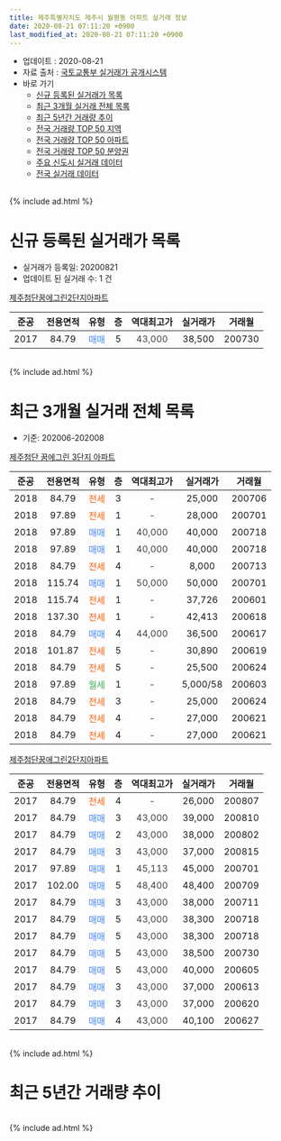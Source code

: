 ```yaml
---
title: 제주특별자치도 제주시 월평동 아파트 실거래 정보
date: 2020-08-21 07:11:20 +0900
last_modified_at: 2020-08-21 07:11:20 +0900
---
```


* 업데이트 : 2020-08-21
* 자료 출처 : [국토교통부 실거래가 공개시스템](http://rt.molit.go.kr)
* 바로 가기
    * [신규 등록된 실거래가 목록](#신규-등록된-실거래가-목록)
    * [최근 3개월 실거래 전체 목록](#최근-3개월-실거래-전체-목록)
    * [최근 5년간 거래량 추이](#최근-5년간-거래량-추이)
    * [전국 거래량 TOP 50 지역](https://inasie.github.io/apt-trade-info/최근-3개월-전국에서-가장-거래가-많이-발생한-지역)
    * [전국 거래량 TOP 50 아파트](https://inasie.github.io/apt-trade-info/최근-3개월-전국에서-가장-거래가-많이-발생한-아파트)
    * [전국 거래량 TOP 50 분양권](https://inasie.github.io/apt-trade-info/최근-3개월-전국에서-가장-거래가-많이-발생한-분양권)
    * [주요 신도시 실거래 데이터](https://inasie.github.io/apt-trade-info/주요-신도시)
    * [전국 실거래 데이터](https://inasie.github.io/apt-trade-info/전국)
<br>
{% include ad.html %}
<br>

# 신규 등록된 실거래가 목록
* 실거래가 등록일: 20200821
* 업데이트 된 실거래 수: 1 건


[제주첨단꿈에그린2단지아파트](https://search.naver.com/search.naver?query=%EC%A0%9C%EC%A3%BC%ED%8A%B9%EB%B3%84%EC%9E%90%EC%B9%98%EB%8F%84+%EC%A0%9C%EC%A3%BC%EC%8B%9C+%EC%9B%94%ED%8F%89%EB%8F%99+%EC%A0%9C%EC%A3%BC%EC%B2%A8%EB%8B%A8%EA%BF%88%EC%97%90%EA%B7%B8%EB%A6%B02%EB%8B%A8%EC%A7%80%EC%95%84%ED%8C%8C%ED%8A%B8)

|준공|전용면적|유형|층|역대최고가|실거래가|거래월|
|:---:|:---:|:---:|:---:|:---:|:---:|:---:|
|2017|84.79|<span style="color:#4285f3">매매</span>|5|<span style="color:#444444">43,000</span>|38,500|200730|


<br>
{% include ad.html %}
<br>

# 최근 3개월 실거래 전체 목록
* 기준: 202006-202008


[제주첨단 꿈에그린 3단지 아파트](https://search.naver.com/search.naver?query=%EC%A0%9C%EC%A3%BC%ED%8A%B9%EB%B3%84%EC%9E%90%EC%B9%98%EB%8F%84+%EC%A0%9C%EC%A3%BC%EC%8B%9C+%EC%9B%94%ED%8F%89%EB%8F%99+%EC%A0%9C%EC%A3%BC%EC%B2%A8%EB%8B%A8+%EA%BF%88%EC%97%90%EA%B7%B8%EB%A6%B0+3%EB%8B%A8%EC%A7%80+%EC%95%84%ED%8C%8C%ED%8A%B8)

|준공|전용면적|유형|층|역대최고가|실거래가|거래월|
|:---:|:---:|:---:|:---:|:---:|:---:|:---:|
|2018|84.79|<span style="color:#ff5a00">전세</span>|3|<span style="color:#444444">-</span>|25,000|200706|
|2018|97.89|<span style="color:#ff5a00">전세</span>|1|<span style="color:#444444">-</span>|28,000|200701|
|2018|97.89|<span style="color:#4285f3">매매</span>|1|<span style="color:#444444">40,000</span>|40,000|200718|
|2018|97.89|<span style="color:#4285f3">매매</span>|1|<span style="color:#444444">40,000</span>|40,000|200718|
|2018|84.79|<span style="color:#ff5a00">전세</span>|4|<span style="color:#444444">-</span>|8,000|200713|
|2018|115.74|<span style="color:#4285f3">매매</span>|1|<span style="color:#444444">50,000</span>|50,000|200701|
|2018|115.74|<span style="color:#ff5a00">전세</span>|1|<span style="color:#444444">-</span>|37,726|200601|
|2018|137.30|<span style="color:#ff5a00">전세</span>|1|<span style="color:#444444">-</span>|42,413|200618|
|2018|84.79|<span style="color:#4285f3">매매</span>|4|<span style="color:#444444">44,000</span>|36,500|200617|
|2018|101.87|<span style="color:#ff5a00">전세</span>|5|<span style="color:#444444">-</span>|30,890|200619|
|2018|84.79|<span style="color:#ff5a00">전세</span>|5|<span style="color:#444444">-</span>|25,500|200624|
|2018|97.89|<span style="color:#34a853">월세</span>|1|<span style="color:#444444">-</span>|5,000/58|200603|
|2018|84.79|<span style="color:#ff5a00">전세</span>|3|<span style="color:#444444">-</span>|25,000|200624|
|2018|84.79|<span style="color:#ff5a00">전세</span>|4|<span style="color:#444444">-</span>|27,000|200621|
|2018|84.79|<span style="color:#ff5a00">전세</span>|4|<span style="color:#444444">-</span>|27,000|200621|

[제주첨단꿈에그린2단지아파트](https://search.naver.com/search.naver?query=%EC%A0%9C%EC%A3%BC%ED%8A%B9%EB%B3%84%EC%9E%90%EC%B9%98%EB%8F%84+%EC%A0%9C%EC%A3%BC%EC%8B%9C+%EC%9B%94%ED%8F%89%EB%8F%99+%EC%A0%9C%EC%A3%BC%EC%B2%A8%EB%8B%A8%EA%BF%88%EC%97%90%EA%B7%B8%EB%A6%B02%EB%8B%A8%EC%A7%80%EC%95%84%ED%8C%8C%ED%8A%B8)

|준공|전용면적|유형|층|역대최고가|실거래가|거래월|
|:---:|:---:|:---:|:---:|:---:|:---:|:---:|
|2017|84.79|<span style="color:#ff5a00">전세</span>|4|<span style="color:#444444">-</span>|26,000|200807|
|2017|84.79|<span style="color:#4285f3">매매</span>|3|<span style="color:#444444">43,000</span>|39,000|200810|
|2017|84.79|<span style="color:#4285f3">매매</span>|2|<span style="color:#444444">43,000</span>|38,000|200802|
|2017|84.79|<span style="color:#4285f3">매매</span>|3|<span style="color:#444444">43,000</span>|37,000|200815|
|2017|97.89|<span style="color:#4285f3">매매</span>|1|<span style="color:#444444">45,113</span>|45,000|200701|
|2017|102.00|<span style="color:#4285f3">매매</span>|5|<span style="color:#444444">48,400</span>|48,400|200709|
|2017|84.79|<span style="color:#4285f3">매매</span>|3|<span style="color:#444444">43,000</span>|38,000|200711|
|2017|84.79|<span style="color:#4285f3">매매</span>|5|<span style="color:#444444">43,000</span>|38,300|200718|
|2017|84.79|<span style="color:#4285f3">매매</span>|5|<span style="color:#444444">43,000</span>|38,300|200718|
|2017|84.79|<span style="color:#4285f3">매매</span>|5|<span style="color:#444444">43,000</span>|38,500|200730|
|2017|84.79|<span style="color:#4285f3">매매</span>|5|<span style="color:#444444">43,000</span>|40,000|200605|
|2017|84.79|<span style="color:#4285f3">매매</span>|3|<span style="color:#444444">43,000</span>|37,000|200613|
|2017|84.79|<span style="color:#4285f3">매매</span>|3|<span style="color:#444444">43,000</span>|37,000|200620|
|2017|84.79|<span style="color:#4285f3">매매</span>|4|<span style="color:#444444">43,000</span>|40,100|200627|


<br>
{% include ad.html %}
<br>

# 최근 5년간 거래량 추이


<div style="width:100%;">
    <canvas id="deal_progress" height="200"></canvas>
</div>

<script>
new Chart(document.getElementById("deal_progress"), {
    type: 'line',
    data: {
        labels: ['201508','201509','201510','201511','201512','201601','201602','201603','201604','201605','201606','201607','201608','201609','201610','201611','201612','201701','201702','201703','201704','201705','201706','201707','201708','201709','201710','201711','201712','201801','201802','201803','201804','201805','201806','201807','201808','201809','201810','201811','201812','201901','201902','201903','201904','201905','201906','201907','201908','201909','201910','201911','201912','202001','202002','202003','202004','202005','202006','202007','202008'],
        datasets: [{
            label: '매매',
            pointRadius: 1,
            data: [0, 0, 0, 0, 0, 0, 0, 0, 0, 0, 0, 0, 0, 0, 0, 0, 0, 0, 0, 0, 0, 0, 0, 0, 0, 0, 0, 0, 0, 5, 4, 1, 0, 1, 0, 1, 0, 1, 1, 1, 0, 0, 0, 0, 0, 1, 0, 3, 1, 0, 3, 3, 9, 8, 3, 8, 4, 5, 5, 9, 3],
            borderColor: "rgba(255, 201, 14, 1)",
            backgroundColor: "rgba(255, 201, 14, 0.5)",
            fill: false,
            lineTension: 0
        },{
            label: '전월세',
            pointRadius: 1,
            data: [0, 0, 0, 0, 0, 0, 0, 0, 0, 0, 0, 0, 0, 0, 0, 0, 0, 0, 0, 0, 0, 0, 0, 0, 1, 1, 3, 8, 11, 13, 6, 13, 15, 11, 30, 6, 3, 4, 7, 7, 5, 8, 2, 8, 6, 3, 7, 5, 6, 3, 4, 6, 8, 29, 61, 25, 8, 7, 8, 3, 1],
            borderColor: "rgba(0, 141, 185, 1)",
            backgroundColor: "rgba(0, 141, 185, 0.5)",
            fill: false,
            lineTension: 0
        }
        ]
    },
    options: {
        responsive: true,
        title: {
            display: false
        },
        tooltips: {
            mode: 'index',
            intersect: false
        },
        hover: {
            mode: 'nearest',
            intersect: true
        },
        scales: {
            xAxes: [{
                display: true,
                scaleLabel: {
                    display: true,
                    labelString: '년/월'
                }
            }],
            yAxes: [{
                display: true,
                ticks: {
                    suggestedMin: 0,
                },
                scaleLabel: {
                    display: true,
                    labelString: '실거래 수'
                }
            }]
        }
    }
});

</script>


<br>
{% include ad.html %}
<br>


